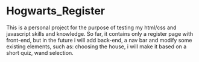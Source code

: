 # Hogwarts_Register
This is a personal project for the purpose of testing my html/css and javascript skills and knowledge.
So far, it contains only a register page with front-end, but in the future i will add back-end, a nav bar and modify 
some existing elements, such as: choosing the house, i will make it based on a short quiz, wand selection. 
